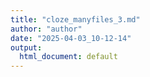 ```yaml
---
title: "cloze_manyfiles_3.md"
author: "author"
date: "2025-04-03_10-12-14"
output:
  html_document: default
---
```

